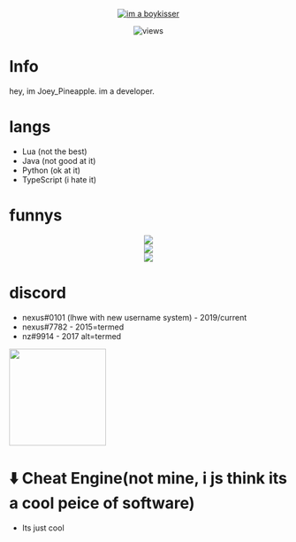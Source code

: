 <p align=center><a href="https://git.io/typing-svg"><img src="https://readme-typing-svg.demolab.com?font=Fira+Code&size=24&duration=4000&pause=1000&color=F70000&width=435&lines=joey 😎 discord.gg/M7jVsskh" alt="im a boykisser" /></a></p>
<p align="center">
  <img src="https://count.getloli.com/get/@lhwe?theme=rule34" alt="views" />
</p>

# Info
  hey, im Joey_Pineapple. im a developer.
# langs
  - Lua (not the best)
  - Java (not good at it)
  - Python (ok at it)
  - TypeScript (i hate it)

# funnys
<p align = "center">
    <img src = "https://github-readme-stats.vercel.app/api?username=lhwe&show_icons=true&theme=dracula"/><br>
    <img src = "https://github-readme-stats.vercel.app/api/top-langs/?username=lhwe&layout=compact&theme=dark"/><br>
  <img src = "http://github-readme-streak-stats.herokuapp.com?user=lhwe&theme=dark&background=000000)](https://git.io/streak-stats"/>
</p>

# discord
  - nexus#0101 (lhwe with new username system) - 2019/current
  - nexus#7782 - 2015=termed
  - nz#9914 - 2017 alt=termed
</h5>
<a href="https://discord.com/users/565667519373901853">
<img src="https://lanyard-profile-readme.vercel.app/api/565667519373901853?animated=true" height=175px/>
</a> 

# ⬇️ Cheat Engine(not mine, i js think its a cool peice of software)
  - Its just cool
